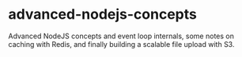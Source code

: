 # advanced-nodejs-concepts
Advanced NodeJS concepts and event loop internals, some notes on caching with Redis, and finally building a scalable file upload with S3.
